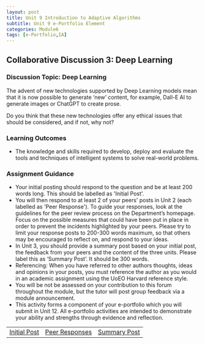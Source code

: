 ```yaml
---
layout: post
title: Unit 9 Introduction to Adaptive Algorithms
subtitle: Unit 9 e-Portfolio Element
categories: Module6
tags: [e-Portfolio,IA]
---
```

<html lang="en">

<body>

<h2>Collaborative Discussion 3: Deep Learning </h2>

<h3>Discussion Topic: Deep Learning</h3>
  
<p>The advent of new technologies supported by Deep Learning models mean that it is now possible to generate ‘new’ content, for example, Dall-E AI to generate images or ChatGPT to create prose.

Do you think that these new technologies offer any ethical issues that should be considered, and if not, why not?</p>

<h3>Learning Outcomes </h3>
<ul>
  <li> The knowledge and skills required to develop, deploy and evaluate the tools and techniques of intelligent systems to solve real-world problems.</li>
</ul>



<h3>Assignment Guidance </h3>
<ul>
 <li> Your initial posting should respond to the question and be at least 200 words long.  This should be labelled as 'Initial Post'.</li>
 <li> You will then respond to at least 2 of your peers' posts in Unit 2 (each labelled as 'Peer Response').  To guide your responses, look at the guidelines for the peer review process on the Department’s homepage. Focus on the possible measures that could have been put in place in order to prevent the incidents highlighted by your peers.  Please try to limit your response posts to 200-300 words maximum, so that others may be encouraged to reflect on, and respond to your ideas.</li>
 <li> In Unit 3, you should provide a summary post based on your initial post, the feedback from your peers and the content of the three units. Please label this as ‘Summary Post’. It should be 300 words.</li>
 <li> Referencing: When you have referred to other authors thoughts, ideas and opinions in your posts, you must reference the author as you would in an academic assignment using the UoEO Harvard reference style.</li>
 <li> You will be not be assessed on your contribution to this forum throughout the module, but the tutor will post group feedback via a module announcement.</li>
 <li> This activity forms a component of your e-portfolio which you will submit in Unit 12. All e-portfolio activities are intended to demonstrate your ability and strengths through evidence and reflection.</li>
</ul>
<table>
    <tr>
      <td> <a href="../../../../artefacts/IA-Unit09-Initial_Post.pdf" target="_blank" class="button large">Initial Post</a></td> 
       <td> <a href="../../../../artefacts/IA-Unit09-Peer_Response.pdf" target="_blank" class="button large">Peer Responses</a></td> 
       <td> <a href="../../../../artefacts/IA-Unit09-SummaryPost.pdf" target="_blank" class="button large">Summary Post</a></td> 
    </tr>
</table>







